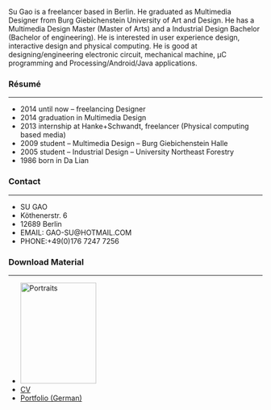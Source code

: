 Su Gao is a freelancer based in Berlin. He graduated as Multimedia Designer from Burg Giebichenstein University of Art and Design.
He has a Multimedia Design Master (Master of Arts) and a Industrial Design Bachelor (Bachelor of engineering).
He is interested in user experience design, interactive design and physical computing.
He is good at designing/engineering electronic circuit, mechanical machine, µC programming and Processing/Android/Java applications.
<h3>Résumé</h3>

<hr />

<ul>
 	<li>2014 until now – freelancing Designer</li>
 	<li>2014 graduation in Multimedia Design</li>
 	<li>2013 internship at Hanke+Schwandt, freelancer (Physical computing based media)</li>
 	<li>2009 student – Multimedia Design – Burg Giebichenstein Halle</li>
 	<li>2005 student – Industrial Design – University Northeast Forestry</li>
 	<li>1986 born in Da Lian</li>
</ul>
<h3>Contact</h3>

<hr />

<ul>
 	<li>SU GAO</li>
 	<li>Köthenerstr. 6</li>
 	<li>12689 Berlin</li>
 	<li>EMAIL: GAO-SU@HOTMAIL.COM</li>
 	<li>PHONE:+49(0)176 7247 7256</li>
</ul>
<h3>Download Material</h3>

<hr />

<ul>
 	<li><a href="http://localhost/wordpress/about/portrate-sugao/" rel="attachment wp-att-215"><img class="alignnone size-medium wp-image-215" src="http://localhost/wordpress/wp-content/uploads/2015/09/Portrate-SuGao-200x300.jpg" alt="Portraits" width="150" height="200" /></a></li>
 	<li><a href="http://localhost/wordpress/wp-content/uploads/2014/11/Lebenslauf-SuGao-SoftwareDeveloper.pdf">CV</a></li>
 	<li><a href="http://localhost/wordpress/wp-content/uploads/2015/09/Portfolio-SuGao_2015_HiReso.pdf">Portfolio (German)</a></li>
</ul>
